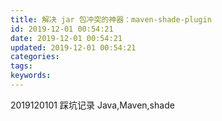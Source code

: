 ```yaml
---
title: 解决 jar 包冲突的神器：maven-shade-plugin
id: 2019-12-01 00:54:21
date: 2019-12-01 00:54:21
updated: 2019-12-01 00:54:21
categories:
tags:
keywords:
---
```



2019120101
踩坑记录
Java,Maven,shade